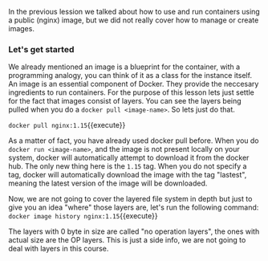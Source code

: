 In the previous lession we talked about how to use and run containers using a public (nginx) image, but we did not really cover how to manage or create images.

<h3>Let's get started</h3>

We already mentioned an image is a blueprint for the container, with a programming analogy, you can think of it as a class for the instance itself.
An image is an essential component of Docker. They provide the neccesary ingredients to run containers.
For the purpose of this lesson lets just settle for the fact that images consist of layers. You can see the layers being pulled when you do a `docker pull <image-name>`. So lets just do that.

`docker pull nginx:1.15`{{execute}}


As a matter of fact, you have already used docker pull before. When you do `docker run <image-name>`, and the image is not present locally on your system, docker will automatically attempt to download it from the docker hub. The only new thing here is the `1.15` tag. When you do not specify a tag, docker will automatically download the image with the tag "lastest", meaning the latest version of the image will be downloaded.

Now, we are not going to cover the layered file system in depth but just to give you an idea "where" those layers are, let's run the following command: `docker image history nginx:1.15`{{execute}}

The layers with 0 byte in size are called "no operation layers", the ones with actual size are the OP layers. This is just a side info,
we are not going to deal with layers in this course.